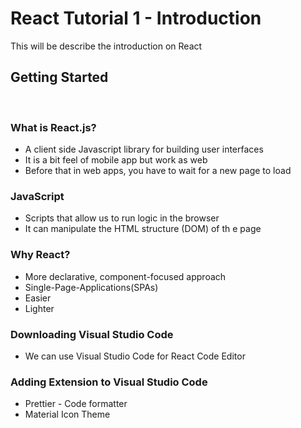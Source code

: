 # React Tutorial 1 - Introduction

This will be describe the introduction on React

## Getting Started

<br/>

### What is React.js?

- A client side Javascript library for building user interfaces
- It is a bit feel of mobile app but work as web
- Before that in web apps, you have to wait for a new page to load

### JavaScript

- Scripts that allow us to run logic in the browser
- It can manipulate the HTML structure (DOM) of th e page

### Why React?

- More declarative, component-focused approach
- Single-Page-Applications(SPAs)
- Easier
- Lighter

### Downloading Visual Studio Code

- We can use Visual Studio Code for React Code Editor

### Adding Extension to Visual Studio Code

- Prettier - Code formatter
- Material Icon Theme

